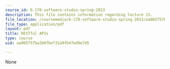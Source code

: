 ```yaml
---
course_id: 6-170-software-studio-spring-2013
description: This file contains information regarding lecture 13.
file_location: /coursemedia/6-170-software-studio-spring-2013/aa065f57ba2b6fbef32a9fb47ed9e7d5_MIT6_170S13_13-restful-ser.pdf
file_type: application/pdf
layout: pdf
title: RESTful APIs
type: course
uid: aa065f57ba2b6fbef32a9fb47ed9e7d5

---
```

None